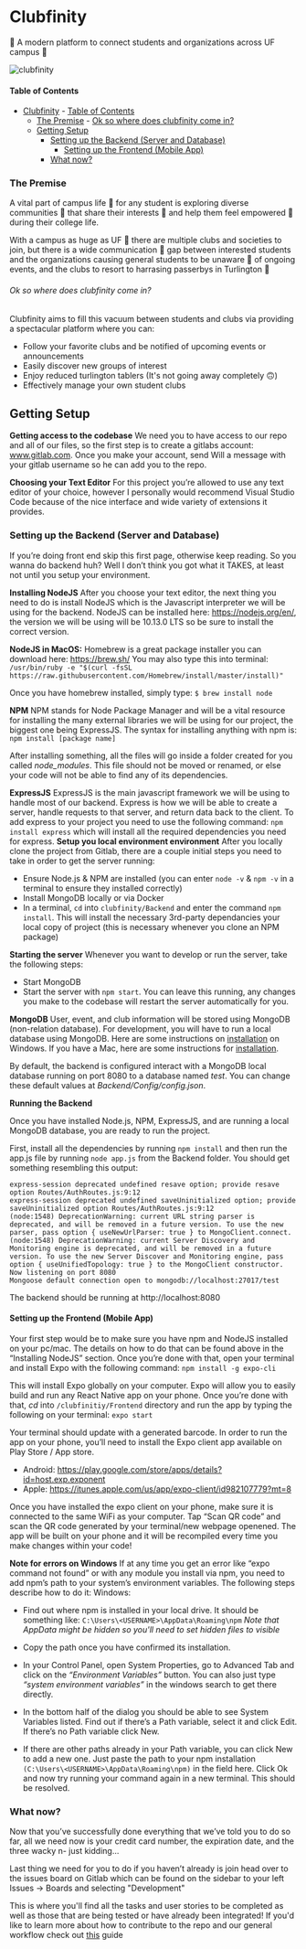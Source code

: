 # Clubfinity

:rocket: A modern platform to connect students and organizations across UF campus :crocodile:

![clubfinity](/Frontend/assets/images/clubfinity.png)

#### Table of Contents
- [Clubfinity](#clubfinity)
      - [Table of Contents](#table-of-contents)
    - [The Premise](#the-premise)
          - [Ok so where does clubfinity come in?](#ok-so-where-does-clubfinity-come-in)
  - [Getting Setup](#getting-setup)
    - [Setting up the Backend (Server and Database)](#setting-up-the-backend-server-and-database)
      - [Setting up the Frontend (Mobile App)](#setting-up-the-frontend-mobile-app)
    - [What now?](#what-now)


### The Premise

A vital part of campus life :school: for any student is exploring diverse communities 🙌 that share their interests 🦸 and help them feel empowered :muscle: during their college life.

With a campus as huge as UF 🐊 there are multiple clubs and societies to join, but there is a wide communication 📢 gap between interested students and the organizations causing general students to be unaware 🤷 of ongoing events, and the clubs to resort to harrasing passerbys in Turlington 😤 ‍

###### Ok so where does clubfinity come in?
Clubfinity aims to fill this vacuum between students and clubs via providing a spectacular platform where you can:

- Follow your favorite clubs and be notified of upcoming events or announcements
- Easily discover new groups of interest
- Enjoy reduced turlington tablers (It's not going away completely 🙃)
- Effectively manage your own student clubs

## Getting Setup

**Getting access to the codebase**
We need you to have access to our repo and all of our files, so the first step is to create a
gitlabs account: www.gitlab.com. Once you make your account, send Will a message with your
gitlab username so he can add you to the repo.

**Choosing your Text Editor**
For this project you’re allowed to use any text editor of your choice, however I personally would
recommend Visual Studio Code because of the nice interface and wide variety of extensions it
provides.

### Setting up the Backend (Server and Database)
If you’re doing front end skip this first page, otherwise keep reading. So you wanna do backend
huh? Well I don’t think you got what it TAKES, at least not until you setup your environment.

**Installing NodeJS**
After you choose your text editor, the next thing you need to do is install NodeJS which is the
Javascript interpreter we will be using for the backend. NodeJS can be installed here:
https://nodejs.org/en/, the version we will be using will be 10.13.0 LTS so be sure to install the
correct version.

**NodeJS in MacOS:**
Homebrew is a great package installer you can download here: https://brew.sh/
You may also type this into terminal:
```/usr/bin/ruby -e "$(curl -fsSL https://raw.githubusercontent.com/Homebrew/install/master/install)"```

Once you have homebrew installed, simply type:
```$ brew install node```

**NPM**
NPM stands for Node Package Manager and will be a vital resource for installing the many
external libraries we will be using for our project, the biggest one being ExpressJS. The syntax
for installing anything with npm is:
```npm install [package name]```

After installing something, all the files will go inside a folder created for you called
_node_modules_. This file should not be moved or renamed, or else your code will not be able to
find any of its dependencies.

**ExpressJS**
ExpressJS is the main javascript framework we will be using to handle most of our backend.
Express is how we will be able to create a server, handle requests to that server, and return
data back to the client.
To add express to your project you need to use the following command:
```npm install express```
which will install all the required dependencies you need for express.
**Setup you local environment environment**
After you locally clone the project from Gitlab, there are a couple initial steps you need to
take in order to get the server running:
- Ensure Node.js & NPM are installed (you can enter `node -v` & `npm -v` in a terminal to ensure they installed correctly)
- Install MongoDB locally or via Docker
- In a terminal, `cd` into `clubfinity/Backend` and enter the command `npm install`. This will install
  the necessary 3rd-party dependancies your local copy of project (this is necessary whenever you clone an NPM package)

**Starting the server**
Whenever you want to develop or run the server, take the following steps:
- Start MongoDB
- Start the server with `npm start`. You can leave this running, any changes you make to the codebase will restart
  the server automatically for you.

**MongoDB**
User, event, and club information will be stored using MongoDB (non-relation database). For development, you will have to run a local database using MongoDB. Here are some instructions on [installation](https://docs.mongodb.com/manual/tutorial/install-mongodb-on-windows/ "installation") on Windows. If you have a Mac, here are some instructions for [installation](https://treehouse.github.io/installation-guides/mac/mongo-mac.html "installation").

By default, the backend is configured interact with a MongoDB local database running on port 8080 to a database named *test*. You can change these default values at *Backend/Config/config.json*.

**Running the Backend**

Once you have installed Node.js, NPM, ExpressJS, and are running a local MongoDB database, you are ready to run the project.

First, install all the dependencies by running ```npm install``` and then run the app.js file by running ```node app.js``` from the Backend folder. You should get something resembling this output:

```
express-session deprecated undefined resave option; provide resave option Routes/AuthRoutes.js:9:12
express-session deprecated undefined saveUninitialized option; provide saveUninitialized option Routes/AuthRoutes.js:9:12
(node:1548) DeprecationWarning: current URL string parser is deprecated, and will be removed in a future version. To use the new parser, pass option { useNewUrlParser: true } to MongoClient.connect.
(node:1548) DeprecationWarning: current Server Discovery and Monitoring engine is deprecated, and will be removed in a future version. To use the new Server Discover and Monitoring engine, pass option { useUnifiedTopology: true } to the MongoClient constructor.
Now listening on port 8080
Mongoose default connection open to mongodb://localhost:27017/test
```
The backend should be running at http://localhost:8080

#### Setting up the Frontend (Mobile App)
Your first step would be to make sure you have npm and NodeJS installed on your pc/mac. The
details on how to do that can be found above in the “Installing NodeJS” section. Once you’re
done with that, open your terminal and install Expo with the following command:
```npm install -g expo-cli```

This will install Expo globally on your computer. Expo will allow you to easily build and run any
React Native app on your phone. Once you’re done with that, *cd* into `/clubfinitiy/Frontend`
directory and run the app by typing the following on your terminal:
```expo start```

Your terminal should update with a generated barcode. In order to run the app on your phone,
you’ll need to install the Expo client app available on Play Store / App store.
* Android: https://play.google.com/store/apps/details?id=host.exp.exponent
* Apple: https://itunes.apple.com/us/app/expo-client/id982107779?mt=8

Once you have installed the expo client on your phone, make sure it is connected to the same
WiFi as your computer. Tap “Scan QR code” and scan the QR code generated by your terminal/new webpage openened.
The app will be built on your phone and it will be recompiled every time you make changes
within your code!

**Note for errors on Windows**
If at any time you get an error like “expo command not found” or with any module you
install via npm, you need to add npm’s path to your system’s environment variables. The following steps describe how to do it:
Windows:
- Find out where npm is installed in your local drive. It should be something like:
  ```C:\Users\<USERNAME>\AppData\Roaming\npm```
  _Note that AppData might be hidden so you'll need to set hidden files to visible_

- Copy the path once you have confirmed its installation.
- In your Control Panel, open System Properties, go to Advanced Tab and click on the
  _“Environment Variables”_ button. You can also just type _“system environment variables”_
  in the windows search to get there directly.
- In the bottom half of the dialog you should be able to see System Variables listed. Find
  out if there’s a Path variable, select it and click Edit. If there’s no Path variable click New.
- If there are other paths already in your Path variable, you can click New to add a new one. Just paste the path to your npm installation `(C:\Users\<USERNAME>\AppData\Roaming\npm)` in the field here. Click Ok and now try running your command again in a new terminal. This should be resolved.


### What now?
Now that you’ve successfully done everything that we’ve told you to do so far, all we need now is your credit card number, the expiration date, and the three wacky n- just kidding...

Last thing we need for you to do if you haven’t already is join head over to the issues board on Gitlab which can be found on the sidebar to your left Issues -> Boards and selecting "Development"

This is where you'll find all the tasks and user stories to be completed as well as those that are being tested or have already been integrated! If you'd like to learn more about how to contribute to the repo and our general workflow check out [this](../clubfinity/Resources.md) guide
